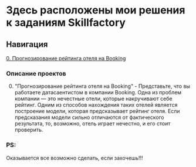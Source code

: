 # Здесь расположены мои решения к заданиям Skillfactory

## Навигация
[0. Прогнозирование рейтинга отеля на Booking](https://github.com/Jopel003/kaggle/tree/main/0.%20Booking%20reviews%202023_07)  



### Описание проектов  
0. "Прогнозирование рейтинга отеля на Booking" - Представьте, что вы работаете датасаентистом в компании Booking. Одна из проблем компании — это нечестные отели, которые накручивают себе рейтинг. Одним из способов нахождения таких отелей является построение модели, которая предсказывает рейтинг отеля. Если предсказания модели сильно отличаются от фактического результата, то, возможно, отель играет нечестно, и его стоит проверить.


### PS:  
Оказывается все возможно сделать, если захочешь!!!

